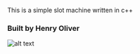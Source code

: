 This is a simple slot machine written in c++

### Built by Henry Oliver

![alt text](https://i.imgur.com/oqMMCtY.png)
